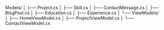 ﻿Models/
│   ├── Project.cs
│   ├── Skill.cs
│   ├── ContactMessage.cs
│   ├── BlogPost.cs
│   ├── Education.cs
│   ├── Experience.cs
│   └── ViewModels/
│       ├── HomeViewModel.cs
│       ├── ProjectViewModel.cs
│       └── ContactViewModel.cs
